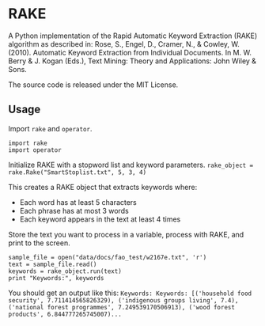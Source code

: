 RAKE
====

A Python implementation of the Rapid Automatic Keyword Extraction (RAKE) algorithm as described in: Rose, S., Engel, D., Cramer, N., & Cowley, W. (2010). Automatic Keyword Extraction from Individual Documents. In M. W. Berry & J. Kogan (Eds.), Text Mining: Theory and Applications: John Wiley & Sons.

The source code is released under the MIT License.

## Usage

Import `rake` and `operator`.

```
import rake
import operator
```

Initialize RAKE with a stopword list and keyword parameters.
`rake_object = rake.Rake("SmartStoplist.txt", 5, 3, 4)`

This creates a RAKE object that extracts keywords where:
- Each word has at least 5 characters
- Each phrase has at most 3 words
- Each keyword appears in the text at least 4 times

Store the text you want to process in a variable, process with RAKE, and print to the screen.
```
sample_file = open("data/docs/fao_test/w2167e.txt", 'r')
text = sample_file.read()
keywords = rake_object.run(text)
print "Keywords:", keywords
```

You should get an output like this:
`Keywords: Keywords: [('household food security', 7.711414565826329), ('indigenous groups living', 7.4), ('national forest programmes', 7.249539170506913), ('wood forest products', 6.844777265745007)...`
